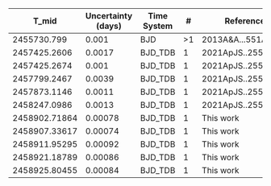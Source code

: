 |T_mid|Uncertainty (days)           |Time System|#                                            |Reference                           |
|-----|-----------------------------|-----------|---------------------------------------------|------------------------------------|
|2455730.799|0.001                        |BJD        |>1                                           |2013A&A...551A..73F                 |
|2457425.2606|0.0017                       |BJD_TDB    |1                                            |2021ApJS..255...15W                 |
|2457425.2674|0.001                        |BJD_TDB    |1                                            |2021ApJS..255...15W                 |
|2457799.2467|0.0039                       |BJD_TDB    |1                                            |2021ApJS..255...15W                 |
|2457873.1146|0.0011                       |BJD_TDB    |1                                            |2021ApJS..255...15W                 |
|2458247.0986|0.0013                       |BJD_TDB    |1                                            |2021ApJS..255...15W                 |
|2458902.71864|0.00078                      |BJD_TDB    |1                                            |This work                           |
|2458907.33617|0.00074                      |BJD_TDB    |1                                            |This work                           |
|2458911.95295|0.00092                      |BJD_TDB    |1                                            |This work                           |
|2458921.18789|0.00086                      |BJD_TDB    |1                                            |This work                           |
|2458925.80455|0.00084                      |BJD_TDB    |1                                            |This work                           |
